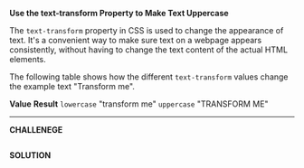 **Use the text-transform Property to Make Text Uppercase**

The `text-transform` property in CSS is used to change the appearance of text. It's a convenient way to make sure text on a webpage appears consistently, without having to change the text content of the actual HTML elements.

The following table shows how the different `text-transform` values change the example text "Transform me".


**Value**	             **Result**
`lowercase`	          "transform me"
`uppercase`           "TRANSFORM ME"




---------------------

**CHALLENEGE**


```

```

**SOLUTION**

```

```
